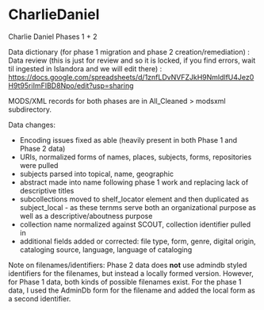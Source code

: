 # CharlieDaniel
Charlie Daniel Phases 1 + 2

Data dictionary (for phase 1 migration and phase 2 creation/remediation) : 
Data review (this is just for review and so it is locked, if you find errors, wait til ingested in Islandora and we will edit there) : https://docs.google.com/spreadsheets/d/1znfLDvNVFZJkH9NmldlfU4Jez0H9t95riImFIBD8Npo/edit?usp=sharing

MODS/XML records for both phases are in All_Cleaned > modsxml subdirectory.

Data changes:
- Encoding issues fixed as able (heavily present in both Phase 1 and Phase 2 data)
- URIs, normalized forms of names, places, subjects, forms, repositories were pulled
- subjects parsed into topical, name, geographic
- abstract made into name following phase 1 work and replacing lack of descriptive titles
- subcollections moved to shelf_locator element and then duplicated as subject_local - as these ternms serve both an organizational purpose as well as a descriptive/aboutness purpose
- collection name normalized against SCOUT, collection identifier pulled in
- additional fields added or corrected: file type, form, genre, digital origin, cataloging source, language, language of cataloging

Note on filenames/identifiers:
Phase 2 data does **not** use admindb styled identifiers for the filenames, but instead a locally formed version. However, for Phase 1 data, both kinds of possible filenames exist. For the phase 1 data, I used the AdminDb form for the filename and added the local form as a second identifier. 

